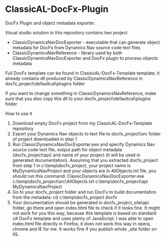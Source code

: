 # ClassicAL-DocFx-Plugin

DocFx Plugin and object metadata exporter.

Visual studio solution in this repository contains two project
- ClassicDynamicsNavDocExporter - executable that can generate object metadata for DocFx from Dynamics Nav source code text files
- ClassicDynamicsNavReference - library used by both ClassicDynamicsNavDocExporter and DocFx plugin to process objects metadata

Full DocFx template can be found in ClassicAL-DocFx-Template template, it already contains dll produced by ClassicDynamicsNavReference in docfx_project\defaultcal\plugins folder

If you want to change something in ClassicDynamicsNavReference, make sure that you also copy this dll to your docfx_project\defaultcal\plugins folder

How to use it
1. Download empty DocFx project from my ClassicAL-DocFx-Template repository
1. Export your Dynamics Nav objects to text file to docfx_project\src folder of project downloaded in step 1
2. Run ClassicDynamicsNavDocExporter.exe and specify Dynamics Nav source code text file, output path for object metadata (docfx_project\api) and name of your project (it will be used in generated documentation). Assuming that you extracted docfx_project from step 1 in c:\temp\docfx_project, your project name is MyDynamicsNavProject and your objects are in AllObjects.txt file, you should run this command:
    ClassicDynamicsNavDocExporter.exe c:\temp\docfx_project\src\AllObjects.txt c:\temp\docfx_project\api MyDynamicsNavProject
3. Go to your docfx_project folder and run DocFx to build documentation from the metadata:
    cd c:\temp\docfx_project
    docfx
4. Your documentation should be generated in docfx_project\_site\api folder, go there and open index.html file to check if it looks fine. It might not work for you this way, because this template is based on standard c# DocFx template and uses plenty of JavaScript. I was able to open index.html file directly in Firefox, it does not work this way in opera, chrome and IE for me. It works fine if you publish whole _site folder on IIS.
